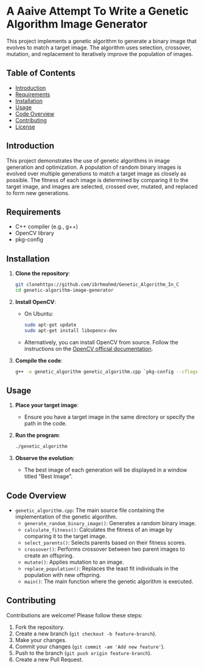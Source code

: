 # A Aaive Attempt To Write a Genetic Algorithm Image Generator

This project implements a genetic algorithm to generate a binary image that evolves to match a target image. The algorithm uses selection, crossover, mutation, and replacement to iteratively improve the population of images.

## Table of Contents

- [Introduction](#introduction)
- [Requirements](#requirements)
- [Installation](#installation)
- [Usage](#usage)
- [Code Overview](#code-overview)
- [Contributing](#contributing)
- [License](#license)

## Introduction

This project demonstrates the use of genetic algorithms in image generation and optimization. A population of random binary images is evolved over multiple generations to match a target image as closely as possible. The fitness of each image is determined by comparing it to the target image, and images are selected, crossed over, mutated, and replaced to form new generations.

## Requirements

- C++ compiler (e.g., g++)
- OpenCV library
- pkg-config

## Installation

1. **Clone the repository**:
    ```sh
    git clonehttps://github.com/ibrhmahmd/Genetic_Algorithm_In_C
    cd genetic-algorithm-image-generator
    ```

2. **Install OpenCV**:
    - On Ubuntu:
        ```sh
        sudo apt-get update
        sudo apt-get install libopencv-dev
        ```
    - Alternatively, you can install OpenCV from source. Follow the instructions on the [OpenCV official documentation](https://docs.opencv.org/master/df/d65/tutorial_table_of_content_introduction.html).

3. **Compile the code**:
    ```sh
    g++ -o genetic_algorithm genetic_algorithm.cpp `pkg-config --cflags --libs opencv4`
    ```

## Usage

1. **Place your target image**:
    - Ensure you have a target image in the same directory or specify the path in the code.

2. **Run the program**:
    ```sh
    ./genetic_algorithm
    ```

3. **Observe the evolution**:
    - The best image of each generation will be displayed in a window titled "Best Image".

## Code Overview

- `genetic_algorithm.cpp`: The main source file containing the implementation of the genetic algorithm.
  - `generate_random_binary_image()`: Generates a random binary image.
  - `calculate_fitness()`: Calculates the fitness of an image by comparing it to the target image.
  - `select_parents()`: Selects parents based on their fitness scores.
  - `crossover()`: Performs crossover between two parent images to create an offspring.
  - `mutate()`: Applies mutation to an image.
  - `replace_population()`: Replaces the least fit individuals in the population with new offspring.
  - `main()`: The main function where the genetic algorithm is executed.

## Contributing

Contributions are welcome! Please follow these steps:

1. Fork the repository.
2. Create a new branch (`git checkout -b feature-branch`).
3. Make your changes.
4. Commit your changes (`git commit -am 'Add new feature'`).
5. Push to the branch (`git push origin feature-branch`).
6. Create a new Pull Request.
